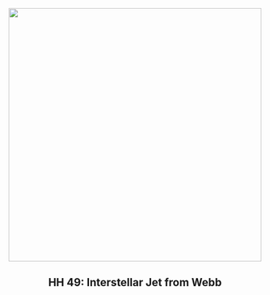 
<p align="center"><img src="https://apod.nasa.gov/apod/image/2504/HH49_Webb_960.jpg" width="500" height="500"></p>
<h2 align="center"> HH 49: Interstellar Jet from Webb </h2>
